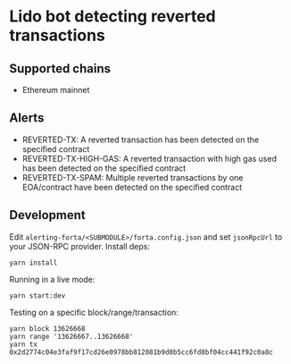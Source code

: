 # Lido bot detecting reverted transactions

## Supported chains

- Ethereum mainnet

## Alerts

- REVERTED-TX: A reverted transaction has been detected on the specified contract
- REVERTED-TX-HIGH-GAS: A reverted transaction with high gas used has been detected on the specified contract
- REVERTED-TX-SPAM: Multiple reverted transactions by one EOA/contract have been detected on the specified contract

## Development

Edit `alerting-forta/<SUBMODULE>/forta.config.json` and set `jsonRpcUrl` to your JSON-RPC provider. Install deps:

```
yarn install
```

Running in a live mode:

```
yarn start:dev
```

Testing on a specific block/range/transaction:

```
yarn block 13626668
yarn range '13626667..13626668'
yarn tx 0x2d2774c04e3faf9f17cd26e0978bb812081b9d0b5cc6fd8bf04cc441f92c0a8c
```
